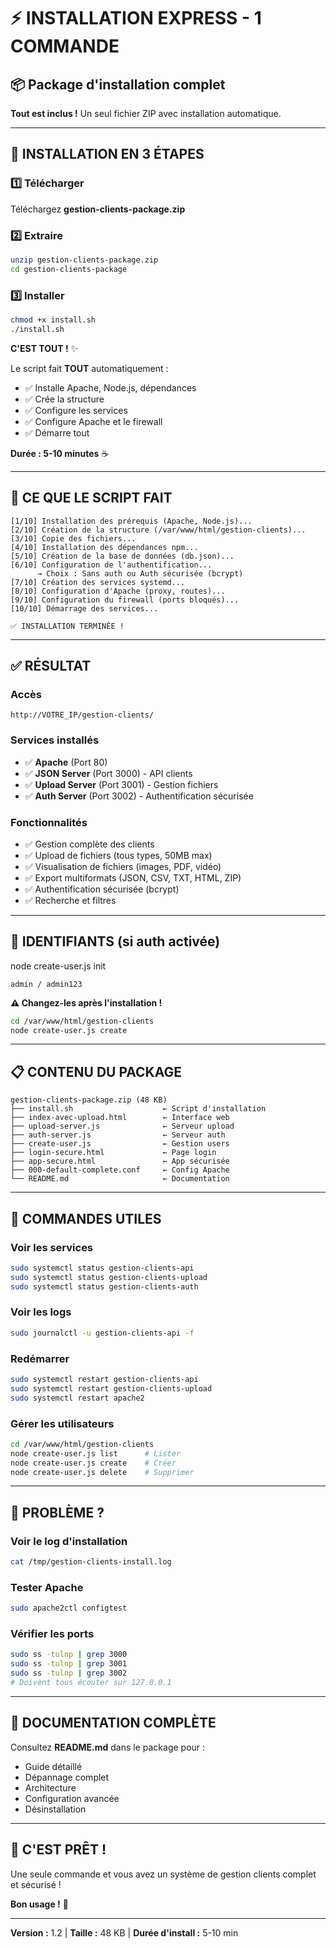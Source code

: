 # ⚡ INSTALLATION EXPRESS - 1 COMMANDE

## 📦 Package d'installation complet

**Tout est inclus !** Un seul fichier ZIP avec installation automatique.

---

## 🚀 INSTALLATION EN 3 ÉTAPES

### 1️⃣ Télécharger

Téléchargez **gestion-clients-package.zip**

### 2️⃣ Extraire

```bash
unzip gestion-clients-package.zip
cd gestion-clients-package
```

### 3️⃣ Installer

```bash
chmod +x install.sh
./install.sh
```

**C'EST TOUT !** ✨

Le script fait **TOUT** automatiquement :
- ✅ Installe Apache, Node.js, dépendances
- ✅ Crée la structure
- ✅ Configure les services
- ✅ Configure Apache et le firewall
- ✅ Démarre tout

**Durée : 5-10 minutes** ☕

---

## 🎯 CE QUE LE SCRIPT FAIT

```
[1/10] Installation des prérequis (Apache, Node.js)...
[2/10] Création de la structure (/var/www/html/gestion-clients)...
[3/10] Copie des fichiers...
[4/10] Installation des dépendances npm...
[5/10] Création de la base de données (db.json)...
[6/10] Configuration de l'authentification...
      → Choix : Sans auth ou Auth sécurisée (bcrypt)
[7/10] Création des services systemd...
[8/10] Configuration d'Apache (proxy, routes)...
[9/10] Configuration du firewall (ports bloqués)...
[10/10] Démarrage des services...

✅ INSTALLATION TERMINÉE !
```

---

## ✅ RÉSULTAT

### Accès
```
http://VOTRE_IP/gestion-clients/
```

### Services installés
- ✅ **Apache** (Port 80)
- ✅ **JSON Server** (Port 3000) - API clients
- ✅ **Upload Server** (Port 3001) - Gestion fichiers
- ✅ **Auth Server** (Port 3002) - Authentification sécurisée

### Fonctionnalités
- ✅ Gestion complète des clients
- ✅ Upload de fichiers (tous types, 50MB max)
- ✅ Visualisation de fichiers (images, PDF, vidéo)
- ✅ Export multiformats (JSON, CSV, TXT, HTML, ZIP)
- ✅ Authentification sécurisée (bcrypt)
- ✅ Recherche et filtres

---

## 🔐 IDENTIFIANTS (si auth activée)
node create-user.js init
```
admin / admin123
```

**⚠️ Changez-les après l'installation !**

```bash
cd /var/www/html/gestion-clients
node create-user.js create
```

---

## 📋 CONTENU DU PACKAGE

```
gestion-clients-package.zip (48 KB)
├── install.sh                    ← Script d'installation
├── index-avec-upload.html        ← Interface web
├── upload-server.js              ← Serveur upload
├── auth-server.js                ← Serveur auth
├── create-user.js                ← Gestion users
├── login-secure.html             ← Page login
├── app-secure.html               ← App sécurisée
├── 000-default-complete.conf     ← Config Apache
└── README.md                     ← Documentation
```

---

## 🔧 COMMANDES UTILES

### Voir les services
```bash
sudo systemctl status gestion-clients-api
sudo systemctl status gestion-clients-upload
sudo systemctl status gestion-clients-auth
```

### Voir les logs
```bash
sudo journalctl -u gestion-clients-api -f
```

### Redémarrer
```bash
sudo systemctl restart gestion-clients-api
sudo systemctl restart gestion-clients-upload
sudo systemctl restart apache2
```

### Gérer les utilisateurs
```bash
cd /var/www/html/gestion-clients
node create-user.js list      # Lister
node create-user.js create    # Créer
node create-user.js delete    # Supprimer
```

---

## 🐛 PROBLÈME ?

### Voir le log d'installation
```bash
cat /tmp/gestion-clients-install.log
```

### Tester Apache
```bash
sudo apache2ctl configtest
```

### Vérifier les ports
```bash
sudo ss -tulnp | grep 3000
sudo ss -tulnp | grep 3001
sudo ss -tulnp | grep 3002
# Doivent tous écouter sur 127.0.0.1
```

---

## 📖 DOCUMENTATION COMPLÈTE

Consultez **README.md** dans le package pour :
- Guide détaillé
- Dépannage complet
- Architecture
- Configuration avancée
- Désinstallation

---

## 🎉 C'EST PRÊT !

Une seule commande et vous avez un système de gestion clients complet et sécurisé !

**Bon usage !** 🚀

---

**Version :** 1.2 | **Taille :** 48 KB | **Durée d'install :** 5-10 min

